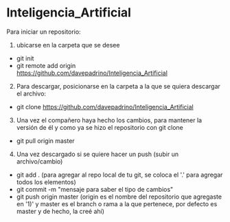 # Inteligencia_Artificial

Para iniciar un repositorio:
1) ubicarse en la carpeta que se desee
 - git init
 - git remote add origin https://github.com/davepadrino/Inteligencia_Artificial

2) Para descargar, posicionarse en la carpeta a la que se quiera descargar el archivo:
 - git clone https://github.com/davepadrino/Inteligencia_Artificial

3) Una vez el compañero haya hecho los cambios, para mantener la versión de él y como ya se hizo el repositorio con git clone
 - git pull origin master

4) Una vez descargado si se quiere hacer un push (subir un archivo/cambio)
 - git add .   (para agregar al repo local de tu git, se coloca el '.' para agregar todos los elementos)
 - git commit -m "mensaje para saber el tipo de cambios"
 - git push origin master  (origin es el nombre del repositorio que agregaste en '1)' y master es el branch o rama a la que pertenece, por defecto es master y de hecho, la creé ahí)
 
